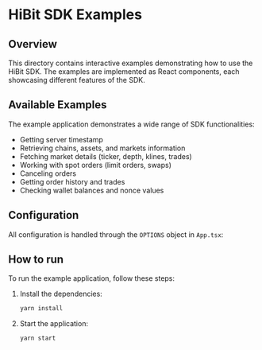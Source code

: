 # HiBit SDK Examples

## Overview

This directory contains interactive examples demonstrating how to use the HiBit SDK. The examples are implemented as React components, each showcasing different features of the SDK.

## Available Examples

The example application demonstrates a wide range of SDK functionalities:

- Getting server timestamp
- Retrieving chains, assets, and markets information
- Fetching market details (ticker, depth, klines, trades)
- Working with spot orders (limit orders, swaps)
- Canceling orders
- Getting order history and trades
- Checking wallet balances and nonce values

## Configuration

All configuration is handled through the `OPTIONS` object in `App.tsx`:

## How to run

To run the example application, follow these steps:

1. Install the dependencies:
   ```sh
   yarn install
   ```
2. Start the application:
   ```sh
   yarn start
   ```
